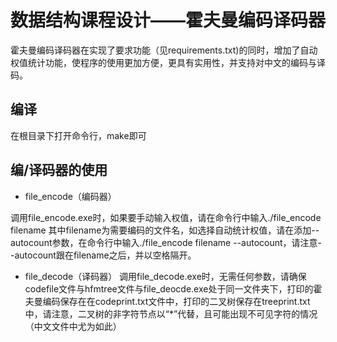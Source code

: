 # 数据结构课程设计——霍夫曼编码译码器

霍夫曼编码译码器在实现了要求功能（见requirements.txt)的同时，增加了自动权值统计功能，使程序的使用更加方便，更具有实用性，并支持对中文的编码与译码。
## 编译
在根目录下打开命令行，make即可

## 编/译码器的使用
* file_encode（编码器）

调用file_encode.exe时，如果要手动输入权值，请在命令行中输入./file_encode filename 其中filename为需要编码的文件名，如选择自动统计权值，请在添加--autocount参数，在命令行中输入./file_encode filename --autocount，请注意--autocount跟在filename之后，并以空格隔开。

* file_decode（译码器）
调用file_decode.exe时，无需任何参数，请确保codefile文件与hfmtree文件与file_deocde.exe处于同一文件夹下，打印的霍夫曼编码保存在在codeprint.txt文件中，打印的二叉树保存在treeprint.txt中，请注意，二叉树的非字符节点以“\*”代替，且可能出现不可见字符的情况（中文文件中尤为如此）
